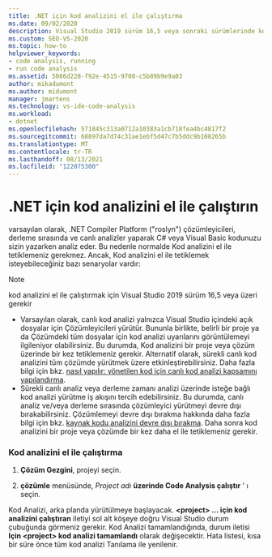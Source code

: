 ```yaml
---
title: .NET için kod analizini el ile çalıştırma
ms.date: 09/02/2020
description: Visual Studio 2019 sürüm 16,5 veya sonraki sürümlerinde kod analizini el ile çalıştırmayı öğrenin. bkz. C# veya Visual Basic kodu üzerinde roslyn çözümleyicileri çalıştırma.
ms.custom: SEO-VS-2020
ms.topic: how-to
helpviewer_keywords:
- code analysis, running
- run code analysis
ms.assetid: 5086d228-f92e-4515-9708-c5b89b9e9a03
author: mikadumont
ms.author: midumont
manager: jmartens
ms.technology: vs-ide-code-analysis
ms.workload:
- dotnet
ms.openlocfilehash: 571845c313a0712a10383a1cb718fea4bc4817f2
ms.sourcegitcommit: 68897da7d74c31ae1ebf5d47c7b5ddc9b108265b
ms.translationtype: MT
ms.contentlocale: tr-TR
ms.lasthandoff: 08/13/2021
ms.locfileid: "122075300"
---
```

# <a name="run-code-analysis-manually-for-net"></a>.NET için kod analizini el ile çalıştırın
varsayılan olarak, .NET Compiler Platform ("roslyn") çözümleyicileri, derleme sırasında ve canlı analizler yaparak C# veya Visual Basic kodunuzu sizin yazarken analiz eder. Bu nedenle normalde Kod analizini el ile tetiklemeniz gerekmez. Ancak, Kod analizini el ile tetiklemek isteyebileceğiniz bazı senaryolar vardır:

> [!NOTE]
> kod analizini el ile çalıştırmak için Visual Studio 2019 sürüm 16,5 veya üzeri gerekir

- Varsayılan olarak, canlı kod analizi yalnızca Visual Studio içindeki açık dosyalar için Çözümleyicileri yürütür. Bununla birlikte, belirli bir proje ya da Çözümdeki tüm dosyalar için kod analizi uyarılarını görüntülemeyi ilgileniyor olabilirsiniz. Bu durumda, Kod analizini bir proje veya çözüm üzerinde bir kez tetiklemeniz gerekir. Alternatif olarak, sürekli canlı kod analizini tüm çözümde yürütmek üzere etkinleştirebilirsiniz. Daha fazla bilgi için bkz. [nasıl yapılır: yönetilen kod için canlı kod analizi kapsamını yapılandırma](./configure-live-code-analysis-scope-managed-code.md).
- Sürekli canlı analiz veya derleme zamanı analizi üzerinde isteğe bağlı kod analizi yürütme iş akışını tercih edebilirsiniz. Bu durumda, canlı analiz ve/veya derleme sırasında çözümleyici yürütmeyi devre dışı bırakabilirsiniz. Çözümlemeyi devre dışı bırakma hakkında daha fazla bilgi için bkz. [kaynak kodu analizini devre dışı bırakma](disable-code-analysis.md). Daha sonra kod analizini bir proje veya çözümde bir kez daha el ile tetiklemeniz gerekir.

### <a name="run-code-analysis-manually"></a>Kod analizini el ile çalıştırma

1. **Çözüm Gezgini**, projeyi seçin.

2. **çözümle** menüsünde, *Project adı* **üzerinde Code Analysis çalıştır** ' ı seçin.

Kod Analizi, arka planda yürütülmeye başlayacak. **\<project> ... için kod analizini çalıştıran** iletiyi sol alt köşeye doğru Visual Studio durum çubuğunda görmeniz gerekir. Kod Analizi tamamlandığında, durum iletisi **Için \<project> kod analizi tamamlandı** olarak değişecektir. Hata listesi, kısa bir süre önce tüm kod analizi Tanılama ile yenilenir.
